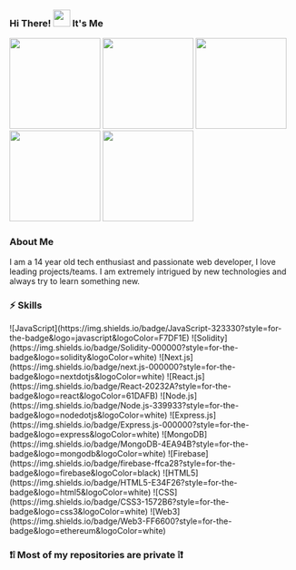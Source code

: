 ### Hi There! <img src="https://raw.githubusercontent.com/aemmadi/aemmadi/master/wave.gif" width="30px"> It's Me
<p float="left">
<img src="https://cdn.dribbble.com/users/736741/screenshots/4029145/media/02cb9df962da9619c8321fa40cbf46b1.gif" width="160px" height="160px">
<img src="https://cdn.dribbble.com/users/736741/screenshots/4029145/media/02cb9df962da9619c8321fa40cbf46b1.gif" width="160px" height="160px">
<img src="https://cdn.dribbble.com/users/736741/screenshots/4048923/media/ab176b992b0f66d12e4739ce63ffdfab.gif" width="160px" height="160px">
<img src="https://cdn.dribbble.com/users/736741/screenshots/4029145/media/02cb9df962da9619c8321fa40cbf46b1.gif" width="160px" height="160px">
<img src="https://cdn.dribbble.com/users/736741/screenshots/4050357/media/5444781edd2372cbde26266af85e04a4.gif" width="160px" height="160px">
</p>

### About Me 
I am a 14 year old tech enthusiast and passionate web developer, I love leading projects/teams. I am extremely intrigued by new technologies and always try to learn something new.

### ⚡ Skills

<p float="left">
![JavaScript](https://img.shields.io/badge/JavaScript-323330?style=for-the-badge&logo=javascript&logoColor=F7DF1E)
![Solidity](https://img.shields.io/badge/Solidity-000000?style=for-the-badge&logo=solidity&logoColor=white)
![Next.js](https://img.shields.io/badge/next.js-000000?style=for-the-badge&logo=nextdotjs&logoColor=white)
![React.js](https://img.shields.io/badge/React-20232A?style=for-the-badge&logo=react&logoColor=61DAFB)
![Node.js](https://img.shields.io/badge/Node.js-339933?style=for-the-badge&logo=nodedotjs&logoColor=white)
![Express.js](https://img.shields.io/badge/Express.js-000000?style=for-the-badge&logo=express&logoColor=white)
![MongoDB](https://img.shields.io/badge/MongoDB-4EA94B?style=for-the-badge&logo=mongodb&logoColor=white)
![Firebase](https://img.shields.io/badge/firebase-ffca28?style=for-the-badge&logo=firebase&logoColor=black)
![HTML5](https://img.shields.io/badge/HTML5-E34F26?style=for-the-badge&logo=html5&logoColor=white)
![CSS](https://img.shields.io/badge/CSS3-1572B6?style=for-the-badge&logo=css3&logoColor=white)
![Web3](https://img.shields.io/badge/Web3-FF6600?style=for-the-badge&logo=ethereum&logoColor=white)
</p>

### ❗❕ Most of my repositories are private ❕❗
